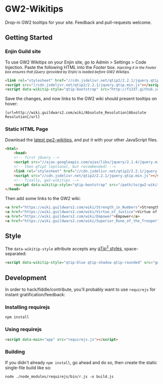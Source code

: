 # GW2-Wikitips

Drop-in GW2 tooltips for your site. Feedback and pull-requests welcome.

## Getting Started

### Enjin Guild site

To use GW2 Wikitips on your Enjin site, go to Admin > Settings > Code Injection. Paste the following HTML into the *Footer* box. <small>*Injecting it in the Footer box ensures that jQuery (provided by Enjin) is loaded before GW2 Wikitips.*</small>

```HTML
<link rel="stylesheet" href="//cdn.jsdelivr.net/qtip2/2.2.1/jquery.qtip.min.css">
<script src="//cdn.jsdelivr.net/qtip2/2.2.1/jquery.qtip.min.js"></script>
<script data-wikitip-style="qtip-bootstrap" src="http://f1337.github.io/gw2-wikitips/gw2-wikitips.js"></script>
```

Save the changes, and now links to the GW2 wiki should present tooltips on hover:

```
[url=http://wiki.guildwars2.com/wiki/Absolute_Resolution]Absolute Resolution[/url]
```

### Static HTML Page

Download the [latest gw2-wikitips](https://raw.githubusercontent.com/f1337/gw2-wikitips/master/gw2-wikitips.js), and put it with your other JavaScript files.

```HTML
<html>
	<head>
	<!-- first jQuery -->
	<script src="//ajax.googleapis.com/ajax/libs/jquery/2.1.4/jquery.min.js"></script>
	<!-- then qTip2 (optional, but recommended) -->
	<link rel="stylesheet" href="//cdn.jsdelivr.net/qtip2/2.2.1/jquery.qtip.min.css">
	<script src="//cdn.jsdelivr.net/qtip2/2.2.1/jquery.qtip.min.js"></script>
	<!-- finally, gw2-wikitips -->
	<script data-wikitip-style="qtip-bootstrap" src="/path/to/gw2-wikitips.js"></script>
</head>
```

Then add some links to the GW2 wiki:

```HTML
<a href="https://wiki.guildwars2.com/wiki/Strength_in_Numbers">Strength in Numbers</a>
<a href="https://wiki.guildwars2.com/wiki/Virtue_of_Justice">Virtue of Justice</a>
<a href="https://wiki.guildwars2.com/wiki/Empower">Empower</a>
<a href="https://wiki.guildwars2.com/wiki/Superior_Rune_of_the_Trooper">Superior Rune of the Trooper</a>
```

## Style

The `data-wikitip-style` attribute accepts any [qTip<sup>2</sup> styles](http://qtip2.com/options#style), space-separated:

```HTML
<script data-wikitip-style="qtip-blue qtip-shadow qtip-rounded" src="gw2-wikitips.js"></script>
```

## Development

In order to hack/fiddle/contribute, you'll probably want to use `requirejs` for instant gratification/feedback:

### Installing requirejs

```shell
npm install
```

### Using requirejs

```HTML
<script data-main="app" src="requirejs.js"></script>
```

### Building

If you didn't already `npm install`, go ahead and do so, then create the static single-file build like so:

```shell
node ./node_modules/requirejs/bin/r.js -o build.js
```
